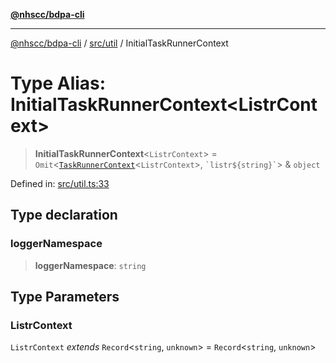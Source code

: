 [**@nhscc/bdpa-cli**](../../../README.md)

***

[@nhscc/bdpa-cli](../../../README.md) / [src/util](../README.md) / InitialTaskRunnerContext

# Type Alias: InitialTaskRunnerContext\<ListrContext\>

> **InitialTaskRunnerContext**\<`ListrContext`\> = `Omit`\<[`TaskRunnerContext`](TaskRunnerContext.md)\<`ListrContext`\>, `` `listr${string}` ``\> & `object`

Defined in: [src/util.ts:33](https://github.com/nhscc/bdpa-cli/blob/ff937d5fa5de96938ab72f8ce38af693e479fb18/src/util.ts#L33)

## Type declaration

### loggerNamespace

> **loggerNamespace**: `string`

## Type Parameters

### ListrContext

`ListrContext` *extends* `Record`\<`string`, `unknown`\> = `Record`\<`string`, `unknown`\>
